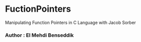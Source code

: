# FuctionPointers
Manipulating Function Pointers in C Language with Jacob Sorber 


### Author : El Mehdi Benseddik
